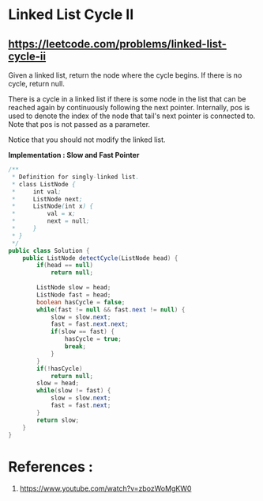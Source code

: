 # Linked List Cycle II

## https://leetcode.com/problems/linked-list-cycle-ii

Given a linked list, return the node where the cycle begins. If there is no cycle, return null.

There is a cycle in a linked list if there is some node in the list that can be reached again by continuously following the next pointer. Internally, pos is used to denote the index of the node that tail's next pointer is connected to. Note that pos is not passed as a parameter.

Notice that you should not modify the linked list.



**Implementation : Slow and Fast Pointer**
```java
/**
 * Definition for singly-linked list.
 * class ListNode {
 *     int val;
 *     ListNode next;
 *     ListNode(int x) {
 *         val = x;
 *         next = null;
 *     }
 * }
 */
public class Solution {
    public ListNode detectCycle(ListNode head) {
        if(head == null)
            return null;
        
        ListNode slow = head;
        ListNode fast = head;
        boolean hasCycle = false;
        while(fast != null && fast.next != null) {
            slow = slow.next;
            fast = fast.next.next;
            if(slow == fast) {
                hasCycle = true;
                break;
            }
        }
        if(!hasCycle)
            return null;
        slow = head;
        while(slow != fast) {
            slow = slow.next;
            fast = fast.next;
        }
        return slow;
    }
}
```



# References :

1. https://www.youtube.com/watch?v=zbozWoMgKW0





